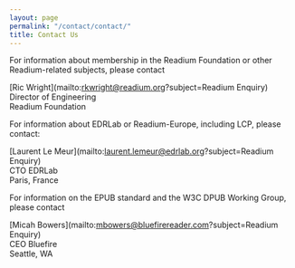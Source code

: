 ```yaml
---
layout: page
permalink: "/contact/contact/"
title: Contact Us
---
```

For information about membership in the Readium Foundation or other Readium-related subjects, please contact 
  
[Ric Wright](mailto:rkwright@readium.org?subject=Readium Enquiry)  
  Director of Engineering  
  Readium Foundation

For information about EDRLab or Readium-Europe, including LCP,  please contact:

[Laurent Le Meur](mailto:laurent.lemeur@edrlab.org?subject=Readium Enquiry)  
  CTO EDRLab  
  Paris, France

For information on the EPUB standard and the W3C DPUB Working Group, please contact

[Micah Bowers](mailto:mbowers@bluefirereader.com?subject=Readium Enquiry)  
  CEO Bluefire  
  Seattle, WA
    
